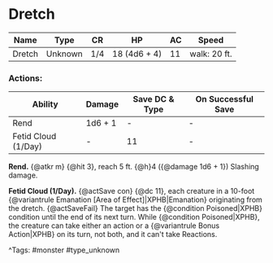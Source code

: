 # Dretch

| Name | Type | CR | HP | AC | Speed |
|------|------|----|----|----|-------|
| Dretch | Unknown | 1/4 | 18 (4d6 + 4) | 11 | walk: 20 ft. |

### Actions:

| Ability | Damage | Save DC & Type | On Successful Save |
|---------|--------|----------------|--------------------|
| Rend | 1d6 + 1 | - | - |
| Fetid Cloud (1/Day) | - | 11 | - |


**Rend.** {@atkr m} {@hit 3}, reach 5 ft. {@h}4 ({@damage 1d6 + 1}) Slashing damage.

**Fetid Cloud (1/Day).** {@actSave con} {@dc 11}, each creature in a 10-foot {@variantrule Emanation [Area of Effect]|XPHB|Emanation} originating from the dretch. {@actSaveFail} The target has the {@condition Poisoned|XPHB} condition until the end of its next turn. While {@condition Poisoned|XPHB}, the creature can take either an action or a {@variantrule Bonus Action|XPHB} on its turn, not both, and it can't take Reactions.

^Tags: #monster #type_unknown